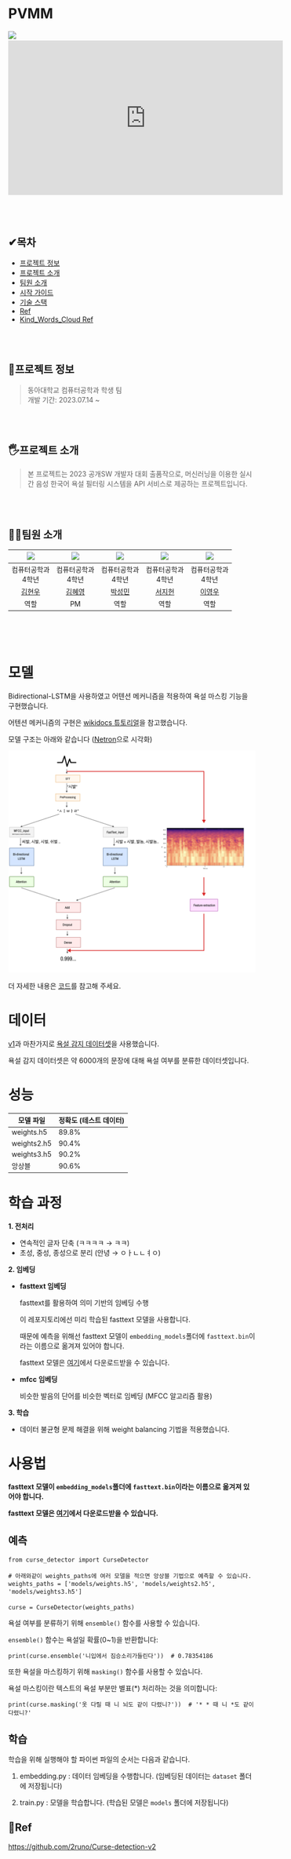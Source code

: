 # PVMM
<img src="https://github.com/DAUOpenSW/Kind_Words_Cloud/assets/91776984/90764095-50a0-4fb3-8f88-27627974c5f6"/>

<br>

<iframe width="560" height="315" src="https://www.youtube.com/embed/9pCCKXYSrt8?si=cHPrj3T6vFpZKo5y" frameborder="0" allowfullscreen></iframe>

<br><br>

## ✔목차
* [프로젝트 정보](#프로젝트-정보)
* [프로젝트 소개](#프로젝트-소개)
* [팀원 소개](#팀원-소개)
* [시작 가이드](#시작-가이드)
* [기술 스택](#기술-스택)
* [Ref](#ref)
* [Kind_Words_Cloud Ref](#kind_words_cloud-ref)

<br><br>

## 🔎프로젝트 정보
> 동아대학교 컴퓨터공학과 학생 팀  
> 개발 기간: 2023.07.14 ~

<br><br>

## 🖐프로젝트 소개
> 본 프로젝트는 2023 공개SW 개발자 대회 출품작으로, 머신러닝을 이용한 실시간 음성 한국어 욕설 필터링 시스템을 API 서비스로 제공하는 프로젝트입니다.

<br><br>

## 🙋‍♀️팀원 소개
|<img width="300" src="https://github.com/DAUOpenSW/Kind_Words_Cloud/assets/91776984/1f6c5417-5801-4748-866d-d260fcd5c36b"/>|<img width="300" src="https://github.com/DAUOpenSW/Kind_Words_Cloud/assets/91776984/21996af7-da7f-4559-bca5-6486a4eb5f4f"/>|<img width="300" src="https://github.com/DAUOpenSW/Kind_Words_Cloud/assets/91776984/001b876f-cbe4-4ed3-8fa5-9009ab4b2bb7"/>|<img width="300" src="https://github.com/DAUOpenSW/Kind_Words_Cloud/assets/91776984/38fc7d5d-df49-47a3-b302-ea6993a839dd"/>|<img width="300" src="https://github.com/DAUOpenSW/Kind_Words_Cloud/assets/91776984/725920a7-f2d2-4b60-a9ae-c6ff4cd12440"/>|
|:---:|:---:|:---:|:---:|:---:|
|컴퓨터공학과<br>4학년|컴퓨터공학과<br>4학년|컴퓨터공학과<br>4학년|컴퓨터공학과<br>4학년|컴퓨터공학과<br>4학년|
| [김현우](https://github.com/HIT18216) | [김혜영](https://github.com/hyeyeoung) | [박성민](https://github.com/ParkSeungMin1) | [서지헌](https://github.com/MyCoooi) | [이영우](https://github.com/Dandyoung) |
|역할|PM|역할|역할|역할|

<br><br><br>

# 모델
Bidirectional-LSTM을 사용하였고 어텐션 메커니즘을 적용하여 욕설 마스킹 기능을 구현했습니다. <br>

어텐션 메커니즘의 구현은 [wikidocs 튜토리얼](https://wikidocs.net/48920)을 참고했습니다. 

모델 구조는 아래와 같습니다 ([Netron](https://github.com/lutzroeder/netron)으로 시각화)

![1](src/imgs/model.png)

더 자세한 내용은 [코드](https://github.com/2runo/Curse-detection-v2/blob/master/src/models.py)를 참고해 주세요.

# 데이터
[v1](https://github.com/2runo/Curse-detection)과 마찬가지로 [욕설 감지 데이터셋](https://github.com/2runo/Curse-detection-data)을 사용했습니다.

욕설 감지 데이터셋은 약 6000개의 문장에 대해 욕설 여부를 분류한 데이터셋입니다.

# 성능
| 모델 파일 | 정확도 (테스트 데이터) |
|----|----|
| weights.h5 | 89.8% |
| weights2.h5 | 90.4% |
| weights3.h5 | 90.2% |
| 앙상블 | 90.6% |

# 학습 과정
**1. 전처리**

- 연속적인 글자 단축 (ㅋㅋㅋㅋ → ㅋㅋ)
- 초성, 중성, 종성으로 분리 (안녕 → ㅇㅏㄴㄴㅕㅇ)

**2. 임베딩**

- **fasttext 임베딩**

  fasttext를 활용하여 의미 기반의 임베딩 수행
  
  이 레포지토리에선 미리 학습된 fasttext 모델을 사용합니다.
  
  때문에 예측을 위해선 fasttext 모델이 `embedding_models`폴더에 `fasttext.bin`이라는 이름으로 옮겨져 있어야 합니다.
  
  fasttext 모델은 [여기](https://drive.google.com/file/d/1AdE-_SrqF6if5BVC7QlwbZqX6HBJ8j9U/view?usp=sharing)에서 다운로드받을 수 있습니다.
  
- **mfcc 임베딩**

  비슷한 발음의 단어를 비슷한 벡터로 임베딩 (MFCC 알고리즘 활용)
  
**3. 학습**

- 데이터 불균형 문제 해결을 위해 weight balancing 기법을 적용했습니다.

# 사용법
**fasttext 모델이 `embedding_models`폴더에 `fasttext.bin`이라는 이름으로 옮겨져 있어야 합니다.**

**fasttext 모델은 [여기](https://drive.google.com/file/d/1AdE-_SrqF6if5BVC7QlwbZqX6HBJ8j9U/view?usp=sharing)에서 다운로드받을 수 있습니다.**
## 예측

```python3
from curse_detector import CurseDetector

# 아래와같이 weights_paths에 여러 모델을 적으면 앙상블 기법으로 예측할 수 있습니다.
weights_paths = ['models/weights.h5', 'models/weights2.h5', 'models/weights3.h5']

curse = CurseDetector(weights_paths)
```

욕설 여부를 분류하기 위해 `ensemble()` 함수를 사용할 수 있습니다.

`ensemble()` 함수는 욕설일 확률(0~1)을 반환합니다:
```python3
print(curse.ensemble('니입에서 짐승소리가들린다'))  # 0.78354186
```

또한 욕설을 마스킹하기 위해 `masking()` 함수를 사용할 수 있습니다.

욕설 마스킹이란 텍스트의 욕설 부분만 별표(\*) 처리하는 것을 의미합니다:
```python3
print(curse.masking('옷 다릴 때 니 뇌도 같이 다렸니?'))  # '* * 때 니 *도 같이 다렸니?'
```
## 학습
학습을 위해 실행해야 할 파이썬 파일의 순서는 다음과 같습니다.

1. embedding.py : 데이터 임베딩을 수행합니다. (임베딩된 데이터는 `dataset` 폴더에 저장됩니다)

2. train.py : 모델을 학습합니다. (학습된 모델은 `models` 폴더에 저장됩니다)


## 📝Ref
https://github.com/2runo/Curse-detection-v2
